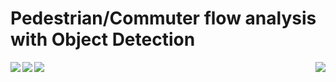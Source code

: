 #      Pedestrian/Commuter flow analysis with Object Detection

    
    
    
<img src="https://raw.githubusercontent.com/deeprajbasu/PedestrianFlowAnalysis/master/1.gif" align="left" >   
<img src="https://raw.githubusercontent.com/deeprajbasu/PedestrianFlowAnalysis/master/4.gif" align='left'>

    
    
<img src="https://raw.githubusercontent.com/deeprajbasu/PedestrianFlowAnalysis/master/2.gif" align="right" >   
<img src="https://raw.githubusercontent.com/deeprajbasu/PedestrianFlowAnalysis/master/3.gif" align='left'>
